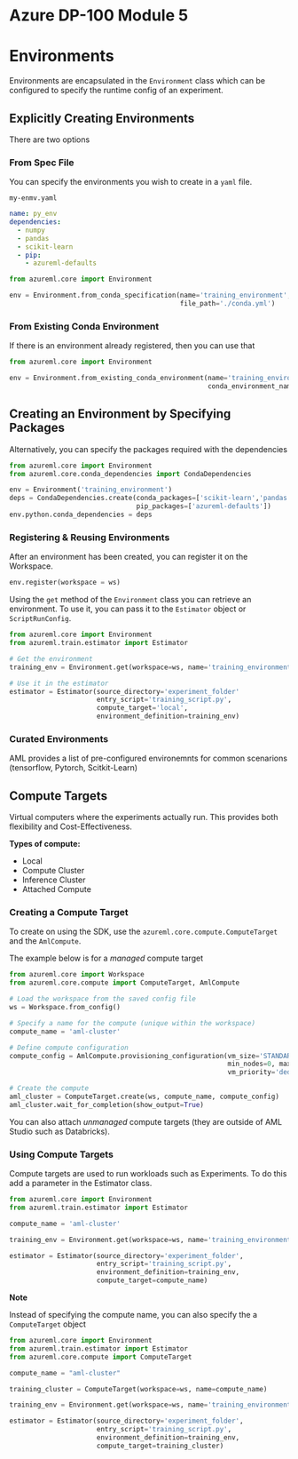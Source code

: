 # Azure DP-100 Module 5

# Environments
Environments are encapsulated in the `Environment` class which can be configured to specify the runtime config of an experiment.
## Explicitly Creating Environments
There are two options
### From Spec File
You can specify the environments you wish to create in a `yaml` file.

`my-enmv.yaml`
```yaml
name: py_env
dependencies:
  - numpy
  - pandas
  - scikit-learn
  - pip:
    - azureml-defaults
```
```python
from azureml.core import Environment

env = Environment.from_conda_specification(name='training_environment',
                                           file_path='./conda.yml')
```
### From Existing Conda Environment
If there is an environment already registered, then you can use that
```python
from azureml.core import Environment

env = Environment.from_existing_conda_environment(name='training_environment',
                                                  conda_environment_name='py_env')
```
## Creating an Environment by Specifying Packages
Alternatively, you can specify the packages required with the dependencies
```python
from azureml.core import Environment
from azureml.core.conda_dependencies import CondaDependencies

env = Environment('training_environment')
deps = CondaDependencies.create(conda_packages=['scikit-learn','pandas' 'numpy'],
                                pip_packages=['azureml-defaults'])
env.python.conda_dependencies = deps
```
### Registering & Reusing Environments
After an environment has been created, you can register it on the Workspace.
```python
env.register(workspace = ws)
```
Using the `get` method of the `Environment` class you can retrieve an environment. To use it, you can pass it to the `Estimator` object or `ScriptRunConfig`.
```python
from azureml.core import Environment
from azureml.train.estimator import Estimator

# Get the environment
training_env = Environment.get(workspace=ws, name='training_environment')

# Use it in the estimator
estimator = Estimator(source_directory='experiment_folder'
                      entry_script='training_script.py',
                      compute_target='local',
                      environment_definition=training_env)
```
### Curated Environments
AML provides a list of pre-configured environemnts for common scenarions (tensorflow, Pytorch, Scitkit-Learn)

## Compute Targets
Virtual computers where the experiments actually run. This provides both flexibility and Cost-Effectiveness.

**Types of compute:**

* Local
* Compute Cluster
* Inference Cluster
* Attached Compute

### Creating a Compute Target
To create on using the SDK, use the `azureml.core.compute.ComputeTarget` and the `AmlCompute`.

The example below is for a *managed* compute target
```python
from azureml.core import Workspace
from azureml.core.compute import ComputeTarget, AmlCompute

# Load the workspace from the saved config file
ws = Workspace.from_config()

# Specify a name for the compute (unique within the workspace)
compute_name = 'aml-cluster'

# Define compute configuration
compute_config = AmlCompute.provisioning_configuration(vm_size='STANDARD_DS12_V2',
                                                       min_nodes=0, max_nodes=4,
                                                       vm_priority='dedicated')

# Create the compute
aml_cluster = ComputeTarget.create(ws, compute_name, compute_config)
aml_cluster.wait_for_completion(show_output=True)
```
You can also attach *unmanaged* compute targets (they are outside of AML Studio such as Databricks).

### Using Compute Targets
Compute targets are used to run workloads such as Experiments. To do this add a parameter in the Estimator class.
```python
from azureml.core import Environment
from azureml.train.estimator import Estimator

compute_name = 'aml-cluster'

training_env = Environment.get(workspace=ws, name='training_environment')

estimator = Estimator(source_directory='experiment_folder',
                      entry_script='training_script.py',
                      environment_definition=training_env,
                      compute_target=compute_name)
```
**Note**

Instead of specifying the compute name, you can also specify the a `ComputeTarget` object
```python
from azureml.core import Environment
from azureml.train.estimator import Estimator
from azureml.core.compute import ComputeTarget

compute_name = "aml-cluster"

training_cluster = ComputeTarget(workspace=ws, name=compute_name)

training_env = Environment.get(workspace=ws, name='training_environment')

estimator = Estimator(source_directory='experiment_folder',
                      entry_script='training_script.py',
                      environment_definition=training_env,
                      compute_target=training_cluster)
```
